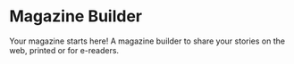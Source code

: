 # Magazine Builder

Your magazine starts here! A magazine builder to share your stories on the web, printed or for e-readers.
